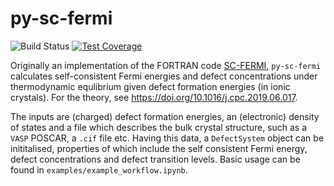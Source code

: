 # py-sc-fermi

![Build Status](https://github.com/bjmorgan/py-sc-fermi/actions/workflows/build.yml/badge.svg)
[![Test Coverage](https://api.codeclimate.com/v1/badges/e2ee22eaa4387f072ce7/test_coverage)](https://codeclimate.com/github/bjmorgan/py-sc-fermi/test_coverage)  

Originally an implementation of the FORTRAN code [SC-FERMI](https://github.com/jbuckeridge/sc-fermi), `py-sc-fermi` calculates self-consistent Fermi energies and defect concentrations under thermodynamic equlibrium given defect formation energies (in ionic crystals). For the theory, see https://doi.org/10.1016/j.cpc.2019.06.017.   

The inputs are (charged) defect formation energies, an (electronic) density of states and a file which describes the bulk crystal structure, such as a `VASP` POSCAR, a `.cif` file etc. Having this data, a `DefectSystem` object can be inititalised, properties of which include the self consistent Fermi energy, defect concentrations and defect transition levels. Basic usage can be found in `examples/example_workflow.ipynb`.
